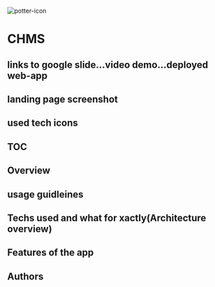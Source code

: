 
![potter-icon](https://github.com/user-attachments/assets/bea734c8-2b41-424f-9a51-0d3bf139dc7a)

# CHMS

## links to google slide...video demo...deployed web-app

## landing page screenshot

## used tech icons

## TOC

## Overview

## usage guidleines

## Techs used and what for xactly(Architecture overview)

## Features of the app

## Authors
